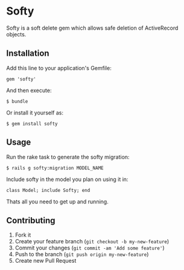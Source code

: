 # Softy

Softy is a soft delete gem which allows safe deletion of ActiveRecord objects.

## Installation

Add this line to your application's Gemfile:

    gem 'softy'

And then execute:

    $ bundle

Or install it yourself as:

    $ gem install softy

## Usage

Run the rake task to generate the softy migration:

    $ rails g softy:migration MODEL_NAME
    
Include softy in the model you plan on using it in:

    class Model; include Softy; end
    
Thats all you need to get up and running. 

## Contributing

1. Fork it
2. Create your feature branch (`git checkout -b my-new-feature`)
3. Commit your changes (`git commit -am 'Add some feature'`)
4. Push to the branch (`git push origin my-new-feature`)
5. Create new Pull Request
